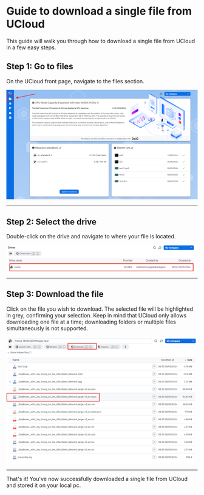 # Guide to download a single file from UCloud

This guide will walk you through how to download a single file from UCloud in a few easy steps.

## Step 1: Go to files

On the UCloud front page, navigate to the files section.

![Access the file system](/assets/img/UCloud/UCloudDownloadfiles1.png)

---

## Step 2: Select the drive

Double-click on the drive and navigate to where your file is located. 

![Select Drive](/assets/img/UCloud/UCloudDownloadfiles2.png)

---

## Step 3: Download the file

Click on the file you wish to download. The selected file will be highlighted in grey, confirming your selection. Keep in mind that UCloud only allows downloading one file at a time; downloading folders or multiple files simultaneously is not supported.

![Select the file to download and click the download button](/assets/img/UCloud/UCloudDownloadfiles3.png)

---

That's it! You've now successfully downloaded a single file from UCloud and stored it on your local pc. 